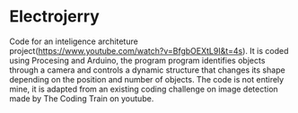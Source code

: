 # Electrojerry
Code for an inteligence architeture project(https://www.youtube.com/watch?v=BfgbOEXtL9I&t=4s). It is coded using Procesing and Arduino, the program program identifies objects through a camera and controls a dynamic structure that changes its shape depending on the position and number of objects. 
The code is not entirely mine, it is adapted from an existing coding challenge on image detection made by The Coding Train on youtube.
